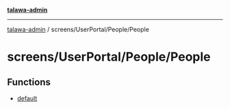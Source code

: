 [**talawa-admin**](../../../../README.md)

***

[talawa-admin](../../../../modules.md) / screens/UserPortal/People/People

# screens/UserPortal/People/People

## Functions

- [default](functions/default.md)
